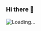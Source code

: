 ### Hi there 👋

<img src="https://github.com/AryanSMD/AryanSMD/assets/143128638/1006e436-9685-4708-b743-73e4a1f38d2a" alt="Loading...">

<!--
**AryanSMD/AryanSMD** is a ✨ _special_ ✨ repository because its `README.md` (this file) appears on your GitHub profile.

Here are some ideas to get you started:

- 🔭 I’m currently working on ...
- 🌱 I’m currently learning ...
- 👯 I’m looking to collaborate on ...
- 🤔 I’m looking for help with ...
- 💬 Ask me about ...
- 📫 How to reach me: ...
- 😄 Pronouns: ...
- ⚡ Fun fact: ...
-->
